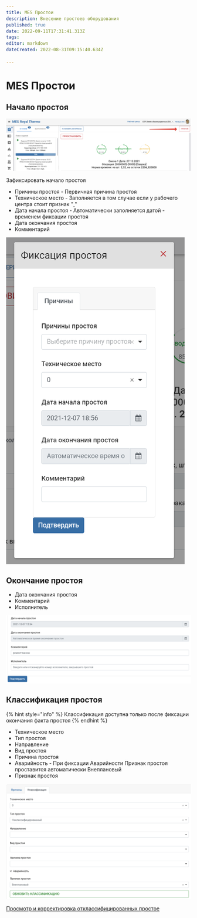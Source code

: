```yaml
---
title: MES Простои
description: Внесение простоев оборудования
published: true
date: 2022-09-11T17:31:41.313Z
tags: 
editor: markdown
dateCreated: 2022-08-31T09:15:40.634Z

---
```


# MES Простои

## Начало простоя

![](<../../../assets/image (22).png>)

Зафиксировать начало простоя

* Причины простоя - Первичная причина простоя
* Техническое место - Заполняется в том случае если у рабочего центра стоит признак "[ ](../../../upravlenie-proizvodstvom/nsi-proizvodstvo/rabochie-centry/zakladka-uchet.md#obshie)"
* Дата начала простоя - Автоматически заполняется датой - временем фиксации простоя
* Дата окончания простоя
* Комментарий

![](<../../../assets/image (348).png>)

## Окончание простоя

* Дата окончания простоя
* Комментарий
* Исполнитель

![](<../../../assets/image (281).png>)

## Классификация простоя

{% hint style="info" %}
Классификация доступна только после фиксации окончания факта простоя
{% endhint %}

* Техническое место
* Тип простоя
* Направление
* Вид простоя
* Причина простоя
* Аварийность - При фиксации Аварийности Признак простоя проставится автоматически Внеплановый
* Признак простоя

![](<../../../assets/image (211).png>)

[Просмотр и корректировка отклассифицированных простое](../../../eam/prostoi-oborudovaniya/klassifikaciya-prostoya-oborudovaniya.md)
